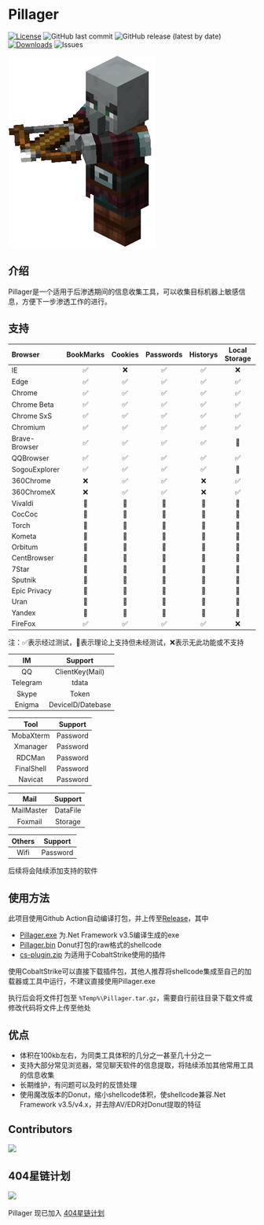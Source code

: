 # Pillager

[![License](https://img.shields.io/github/license/qwqdanchun/Pillager.svg)](LICENSE)
![GitHub last commit](https://img.shields.io/github/last-commit/qwqdanchun/Pillager)
![GitHub release (latest by date)](https://img.shields.io/github/v/release/qwqdanchun/Pillager)
[![Downloads](https://img.shields.io/github/downloads/qwqdanchun/Pillager/total.svg)](https://github.com/qwqdanchun/Pillager/releases)
![Issues](https://img.shields.io/github/issues/qwqdanchun/Pillager)

<img src=".\Pillager.png"/>

## 介绍

Pillager是一个适用于后渗透期间的信息收集工具，可以收集目标机器上敏感信息，方便下一步渗透工作的进行。

## 支持

| Browser       | BookMarks | Cookies | Passwords | Historys | Local Storage | Extension Settings |
| :------------ | :-------: | :-----: | :-------: | :------: | :-----------: | :----------------: |
| IE            |    ✅    |   ❌   |    ✅    |    ✅    |      ❌      |         ❌         |
| Edge          |    ✅    |   ✅   |    ✅    |    ✅    |      ✅      |         ✅         |
| Chrome        |    ✅    |   ✅   |    ✅    |    ✅    |      ✅      |         ✅         |
| Chrome Beta   |    ✅    |   ✅   |    ✅    |    ✅    |      ✅      |         ✅         |
| Chrome SxS    |    ✅    |   ✅   |    ✅    |    ✅    |      ✅      |         ✅         |
| Chromium      |    ✅    |   ✅   |    ✅    |    ✅    |      ✅      |         ✅         |
| Brave-Browser |    ✅    |   ✅   |    ✅    |    ✅    |      🚧      |         🚧         |
| QQBrowser     |    ✅    |   ✅   |    ✅    |    ✅    |      ✅      |         ✅         |
| SogouExplorer |    ✅    |   ✅   |    ✅    |    ✅    |      🚧      |         🚧         |
| 360Chrome     |    ❌    |   ✅   |    ✅    |    ❌    |      ✅      |         ✅         |
| 360ChromeX    |    ❌    |   ✅   |    ✅    |    ❌    |      ✅      |         ✅         |
| Vivaldi       |    🚧    |   🚧   |    🚧    |    🚧    |      🚧      |         🚧         |
| CocCoc        |    🚧    |   🚧   |    🚧    |    🚧    |      🚧      |         🚧         |
| Torch         |    🚧    |   🚧   |    🚧    |    🚧    |      🚧      |         🚧         |
| Kometa        |    🚧    |   🚧   |    🚧    |    🚧    |      🚧      |         🚧         |
| Orbitum       |    🚧    |   🚧   |    🚧    |    🚧    |      🚧      |         🚧         |
| CentBrowser   |    🚧    |   🚧   |    🚧    |    🚧    |      🚧      |         🚧         |
| 7Star         |    🚧    |   🚧   |    🚧    |    🚧    |      🚧      |         🚧         |
| Sputnik       |    🚧    |   🚧   |    🚧    |    🚧    |      🚧      |         🚧         |
| Epic Privacy  |    🚧    |   🚧   |    🚧    |    🚧    |      🚧      |         🚧         |
| Uran          |    🚧    |   🚧   |    🚧    |    🚧    |      🚧      |         🚧         |
| Yandex        |    🚧    |   🚧   |    🚧    |    🚧    |      🚧      |         🚧         |
| FireFox       |    ✅    |   ✅   |    ✅    |    ✅    |      ❌      |         ✅         |

注：✅表示经过测试，🚧表示理论上支持但未经测试，❌表示无此功能或不支持

|    IM    |      Support      |
| :------: | :---------------: |
|    QQ    |  ClientKey(Mail)  |
| Telegram |       tdata       |
|  Skype  |       Token       |
|  Enigma  | DeviceID/Datebase |

|    Tool    | Support |
| :--------: | :------: |
| MobaXterm | Password |
|  Xmanager  | Password |
|   RDCMan   | Password |
| FinalShell | Password |
|  Navicat  | Password |

|    Mail    | Support |
| :--------: | :------: |
| MailMaster | DataFile |
|  Foxmail  | Storage |

| Others | Support |
| :----: | :------: |
|  Wifi  | Password |

后续将会陆续添加支持的软件

## 使用方法

此项目使用Github Action自动编译打包，并上传至[Release](https://github.com/qwqdanchun/Pillager/releases)，其中

* [Pillager.exe](https://github.com/qwqdanchun/Pillager/releases/download/AutoBuild/Pillager.exe) 为.Net Framework v3.5编译生成的exe
* [Pillager.bin](https://github.com/qwqdanchun/Pillager/releases/download/AutoBuild/Pillager.bin) Donut打包的raw格式的shellcode
* [cs-plugin.zip](https://github.com/qwqdanchun/Pillager/releases/download/AutoBuild/cs-plugin.zip) 为适用于CobaltStrike使用的插件

使用CobaltStrike可以直接下载插件包，其他人推荐将shellcode集成至自己的加载器或工具中运行，不建议直接使用Pillager.exe

执行后会将文件打包至 `%Temp%\Pillager.tar.gz`，需要自行前往目录下载文件或修改代码将文件上传至他处

## 优点

* 体积在100kb左右，为同类工具体积的几分之一甚至几十分之一
* 支持大部分常见浏览器，常见聊天软件的信息提取，将陆续添加其他常用工具的信息收集
* 长期维护，有问题可以及时的反馈处理
* 使用魔改版本的Donut，缩小shellcode体积，使shellcode兼容.Net Framework v3.5/v4.x，并去除AV/EDR对Donut提取的特征

## Contributors

<a href="https://github.com/qwqdanchun/Pillager/graphs/contributors">
  <img src="https://contrib.rocks/image?repo=qwqdanchun/Pillager" />
</a>

## 404星链计划

![](https://github.com/knownsec/404StarLink-Project/raw/master/logo.png)

Pillager 现已加入 [404星链计划](https://github.com/knownsec/404StarLink)
